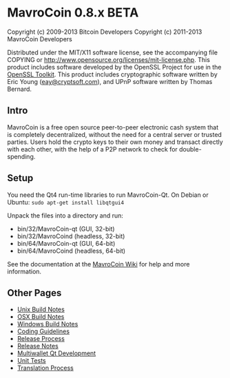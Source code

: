 MavroCoin 0.8.x BETA
====================

Copyright (c) 2009-2013 Bitcoin Developers
Copyright (c) 2011-2013 MavroCoin Developers

Distributed under the MIT/X11 software license, see the accompanying
file COPYING or http://www.opensource.org/licenses/mit-license.php.
This product includes software developed by the OpenSSL Project for use in the [OpenSSL Toolkit](http://www.openssl.org/). This product includes
cryptographic software written by Eric Young ([eay@cryptsoft.com](mailto:eay@cryptsoft.com)), and UPnP software written by Thomas Bernard.


Intro
---------------------
MavroCoin is a free open source peer-to-peer electronic cash system that is
completely decentralized, without the need for a central server or trusted
parties.  Users hold the crypto keys to their own money and transact directly
with each other, with the help of a P2P network to check for double-spending.


Setup
---------------------
You need the Qt4 run-time libraries to run MavroCoin-Qt. On Debian or Ubuntu:
	`sudo apt-get install libqtgui4`

Unpack the files into a directory and run:

- bin/32/MavroCoin-qt (GUI, 32-bit)
- bin/32/MavroCoind (headless, 32-bit)
- bin/64/MavroCoin-qt (GUI, 64-bit)
- bin/64/MavroCoind (headless, 64-bit)

See the documentation at the [MavroCoin Wiki](http://MavroCoin.info)
for help and more information.


Other Pages
---------------------
- [Unix Build Notes](build-unix.md)
- [OSX Build Notes](build-osx.md)
- [Windows Build Notes](build-msw.md)
- [Coding Guidelines](coding.md)
- [Release Process](release-process.md)
- [Release Notes](release-notes.md)
- [Multiwallet Qt Development](multiwallet-qt.md)
- [Unit Tests](unit-tests.md)
- [Translation Process](translation_process.md)
